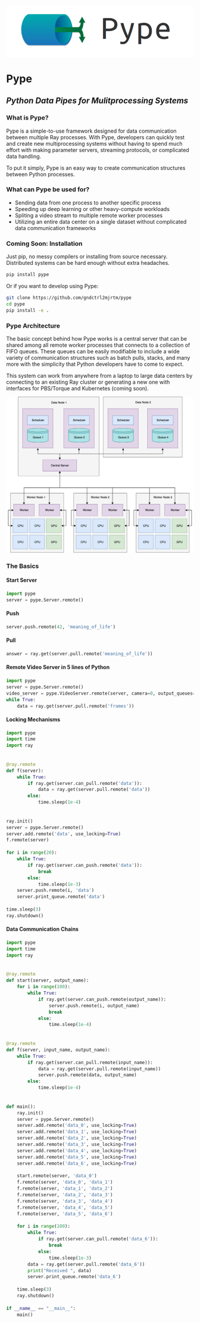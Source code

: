 <p align="center">
  <img src="https://github.com/pype-project/Pype/blob/master/docs/assets/pype_logo.png?raw=true" alt="Pype logo"/>
</p>

# Pype
## ***Python Data Pipes for Mulitprocessing Systems***

### What is Pype?
Pype is a simple-to-use framework designed for data communication between multiple Ray processes.
With Pype, developers can quickly test and create new multiprocessing systems without having to
spend much effort with making parameter servers, streaming protocols, or complicated data handling.

To put it simply, Pype is an easy way to create communication structures between Python processes.

### What can Pype be used for?
- Sending data from one process to another specific process
- Speeding up deep learning or other heavy-compute workloads
- Spliting a video stream to multiple remote worker processes
- Utilizing an entire data center on a single dataset without complicated data communication frameworks

### Coming Soon: Installation
Just pip, no messy compilers or installing from source necessary. Distributed systems can be hard enough without extra headaches.
```bash
pip install pype
```

Or if you want to develop using Pype:
```bash
git clone https://github.com/gndctrl2mjrtm/pype
cd pype
pip install -e .
```

### Pype Architecture

The basic concept behind how Pype works is a central server that can be shared among all remote worker
processes that connects to a collection of FIFO queues. These queues can be easily modifiable to include
a wide variety of communication structures such as batch pulls, stacks, and many more with the simplicity
that Python developers have to come to expect.

This system can work from anywhere from a laptop to large data centers by connecting to an existing Ray cluster
or generating a new one with interfaces for PBS/Torque and Kubernetes (coming soon).

<p align="center">
  <img src="https://github.com/pype-project/Pype/blob/master/docs/assets/pype_diagram.png?raw=true" alt="Pype logo"/>
</p>

### The Basics

#### Start Server
```python
import pype
server = pype.Server.remote()
```

#### Push
```python
server.push.remote(42, 'meaning_of_life')
```

#### Pull
```python
answer = ray.get(server.pull.remote('meaning_of_life'))
```

#### Remote Video Server in 5 lines of Python
```python
import pype
server = pype.Server.remote()
video_server = pype.VideoServer.remote(server, camera=0, output_queues=('frames'))
while True:
    data = ray.get(server.pull.remote('frames'))
```

#### Locking Mechanisms
```python
import pype
import time
import ray


@ray.remote
def f(server):
    while True:
        if ray.get(server.can_pull.remote('data')):
            data = ray.get(server.pull.remote('data'))
        else:
            time.sleep(1e-4)


ray.init()
server = pype.Server.remote()
server.add.remote('data', use_locking=True)
f.remote(server)

for i in range(20):
    while True:
        if ray.get(server.can_push.remote('data')):
            break
        else:
            time.sleep(1e-3)
    server.push.remote(i, 'data')
    server.print_queue.remote('data')

time.sleep(3)
ray.shutdown()
```

#### Data Communication Chains
```python
import pype
import time
import ray


@ray.remote
def start(server, output_name):
    for i in range(100):
        while True:
            if ray.get(server.can_push.remote(output_name)):
                server.push.remote(i, output_name)
                break
            else:
                time.sleep(1e-4)


@ray.remote
def f(server, input_name, output_name):
    while True:
        if ray.get(server.can_pull.remote(input_name)):
            data = ray.get(server.pull.remote(input_name))
            server.push.remote(data, output_name)
        else:
            time.sleep(1e-4)


def main():
    ray.init()
    server = pype.Server.remote()
    server.add.remote('data_0', use_locking=True)
    server.add.remote('data_1', use_locking=True)
    server.add.remote('data_2', use_locking=True)
    server.add.remote('data_3', use_locking=True)
    server.add.remote('data_4', use_locking=True)
    server.add.remote('data_5', use_locking=True)
    server.add.remote('data_6', use_locking=True)

    start.remote(server, 'data_0')
    f.remote(server, 'data_0', 'data_1')
    f.remote(server, 'data_1', 'data_2')
    f.remote(server, 'data_2', 'data_3')
    f.remote(server, 'data_3', 'data_4')
    f.remote(server, 'data_4', 'data_5')
    f.remote(server, 'data_5', 'data_6')

    for i in range(100):
        while True:
            if ray.get(server.can_pull.remote('data_6')):
                break
            else:
                time.sleep(1e-3)
        data = ray.get(server.pull.remote('data_6'))
        print("Received ", data)
        server.print_queue.remote('data_6')

    time.sleep(3)
    ray.shutdown()

if __name__ == "__main__":
    main()
```